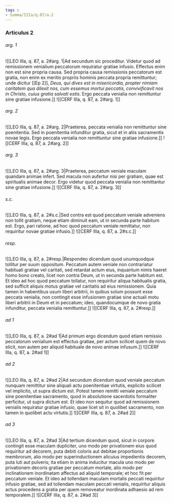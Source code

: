 ```yaml
---
tags : 
- Summa/IIIa/q.87/a.2
---
```


### Articulus 2

###### arg. 1
![[LEO IIIa, q. 87, a. 2#arg. 1|Ad secundum sic proceditur. Videtur quod ad remissionem venialium peccatorum requiratur gratiae infusio. Effectus enim non est sine propria causa. Sed propria causa remissionis peccatorum est gratia, non enim ex meritis propriis hominis peccata propria remittuntur; unde dicitur [[Ep 2]], *Deus, qui dives est in misericordia, propter nimiam caritatem qua dilexit nos, cum essemus mortui peccatis, convivificavit nos in Christo, cuius gratia salvati estis*. Ergo peccata venialia non remittuntur sine gratiae infusione.]]
![[CERF IIIa, q. 87, a. 2#arg. 1]]

###### arg. 2
![[LEO IIIa, q. 87, a. 2#arg. 2|Praeterea, peccata venialia non remittuntur sine poenitentia. Sed in poenitentia infunditur gratia, sicut et in aliis sacramentis novae legis. Ergo peccata venialia non remittuntur sine gratiae infusione.]]
![[CERF IIIa, q. 87, a. 2#arg. 2]]

###### arg. 3
![[LEO IIIa, q. 87, a. 2#arg. 3|Praeterea, peccatum veniale maculam quandam animae infert. Sed macula non aufertur nisi per gratiam, quae est spiritualis animae decor. Ergo videtur quod peccata venialia non remittantur sine gratiae infusione.]]
![[CERF IIIa, q. 87, a. 2#arg. 3]]

###### s.c.
![[LEO IIIa, q. 87, a. 2#s.c.|Sed contra est quod peccatum veniale adveniens non tollit gratiam, neque etiam diminuit eam, ut in secunda parte habitum est. Ergo, pari ratione, ad hoc quod peccatum veniale remittatur, non requiritur novae gratiae infusio.]]
![[CERF IIIa, q. 87, a. 2#s.c.]]

###### resp.
![[LEO IIIa, q. 87, a. 2#resp.|Respondeo dicendum quod unumquodque tollitur per suum oppositum. Peccatum autem veniale non contrariatur habituali gratiae vel caritati, sed retardat actum eius, inquantum nimis haeret homo bono creato, licet non contra Deum, ut in secunda parte habitum est. Et ideo ad hoc quod peccatum tollatur, non requiritur aliqua habitualis gratia, sed sufficit aliquis motus gratiae vel caritatis ad eius remissionem. Quia tamen in habentibus usum liberi arbitrii, in quibus solum possunt esse peccata venialia, non contingit esse infusionem gratiae sine actuali motu liberi arbitrii in Deum et in peccatum; ideo, quandocumque de novo gratia infunditur, peccata venialia remittuntur.]]
![[CERF IIIa, q. 87, a. 2#resp.]]

###### ad 1
![[LEO IIIa, q. 87, a. 2#ad 1|Ad primum ergo dicendum quod etiam remissio peccatorum venialium est effectus gratiae, per actum scilicet quem de novo elicit, non autem per aliquid habituale de novo animae infusum.]]
![[CERF IIIa, q. 87, a. 2#ad 1]]

###### ad 2
![[LEO IIIa, q. 87, a. 2#ad 2|Ad secundum dicendum quod veniale peccatum nunquam remittitur sine aliquali actu poenitentiae virtutis, explicito scilicet vel implicito, ut supra dictum est. Potest tamen remitti veniale peccatum sine poenitentiae sacramento, quod in absolutione sacerdotis formaliter perficitur, ut supra dictum est. Et ideo non sequitur quod ad remissionem venialis requiratur gratiae infusio, quae licet sit in quolibet sacramento, non tamen in quolibet actu virtutis.]]
![[CERF IIIa, q. 87, a. 2#ad 2]]

###### ad 3
![[LEO IIIa, q. 87, a. 2#ad 3|Ad tertium dicendum quod, sicut in corpore contingit esse maculam dupliciter, uno modo per privationem eius quod requiritur ad decorem, puta debiti coloris aut debitae proportionis membrorum, alio modo per superinductionem alicuius impedientis decorem, puta luti aut pulveris; ita etiam in anima inducitur macula uno modo per privationem decoris gratiae per peccatum mortale, alio modo per inclinationem inordinatam affectus ad aliquid temporale; et hoc fit per peccatum veniale. Et ideo ad tollendam maculam mortalis peccati requiritur infusio gratiae, sed ad tollendam maculam peccati venialis, requiritur aliquis actus procedens a gratia per quem removeatur inordinata adhaesio ad rem temporalem.]]
![[CERF IIIa, q. 87, a. 2#ad 3]]

